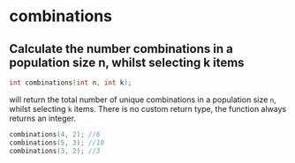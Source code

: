 # combinations

## Calculate the number combinations in a population size n, whilst selecting k items

```cpp
int combinations(int n, int k);
```

will return the total number of unique combinations in a population size `n`, whilst selecting `k` items. There is no custom return type, the function always returns an integer.&#x20;

```cpp
combinations(4, 2); //6
combinations(5, 3); //10
combinations(3, 2); //3
```
